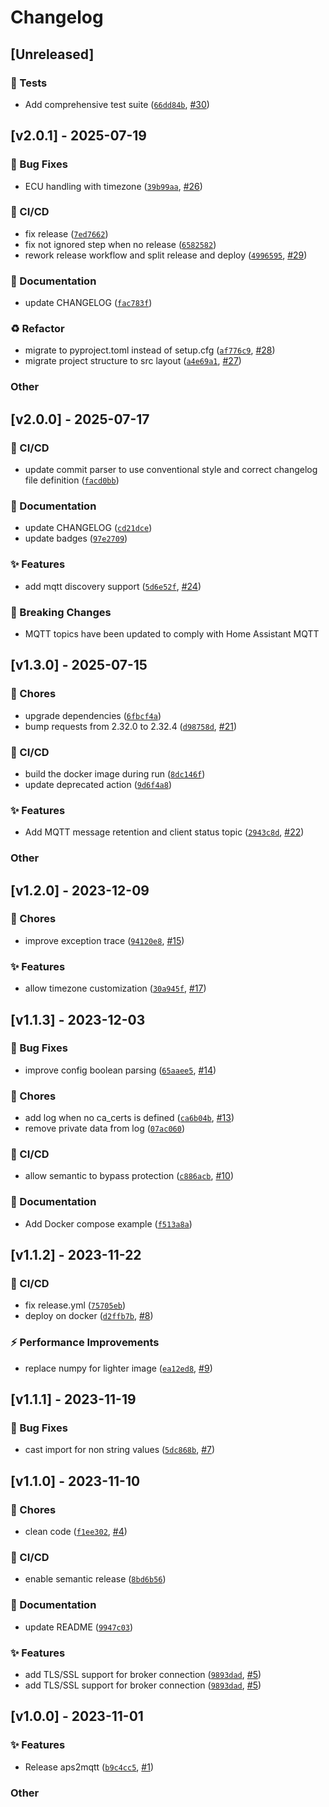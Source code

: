 # Changelog
## [Unreleased]
### 🧪 Tests
- Add comprehensive test suite ([`66dd84b`](/commit/66dd84b95fa297197863cebe72c0bd605703e323), [#30](/pull/30))
## [v2.0.1] - 2025-07-19
### 🐛 Bug Fixes
- ECU handling with timezone ([`39b99aa`](/commit/39b99aa57473d751fc1211e2ecd486fc40739927), [#26](/pull/26))
### 🚀 CI/CD
- fix release ([`7ed7662`](/commit/7ed7662d6d4463068d3393ed1b39e7971cb586ad))
- fix not ignored step when no release ([`6582582`](/commit/6582582e4fb483d50b304405669a8171d1d11dd2))
- rework release workflow and split release and deploy ([`4996595`](/commit/499659539ef83f659c5ef106e7eab841e53cf772), [#29](/pull/29))
### 📝 Documentation
- update CHANGELOG ([`fac783f`](/commit/fac783fdbc45f79e0fecaa8af9c04aa2fd97700c))
### ♻️ Refactor
- migrate to pyproject.toml instead of setup.cfg ([`af776c9`](/commit/af776c9213367dc103515073e2a83f8932c1da9d), [#28](/pull/28))
- migrate project structure to src layout ([`a4e69a1`](/commit/a4e69a19e52e097b85c58e2c8b65bd0f564e6b6e), [#27](/pull/27))
### Other
## [v2.0.0] - 2025-07-17
### 🚀 CI/CD
- update commit parser to use conventional style and correct changelog file definition ([`facd0bb`](/commit/facd0bb42bc932dc25a58ebe0d48d273fa454cbd))
### 📝 Documentation
- update CHANGELOG ([`cd21dce`](/commit/cd21dce88e142c27a18b9f0fbea5469985534c95))
- update badges ([`97e2709`](/commit/97e270959073e3ba3b217544c023ac5ffcb21de4))
### ✨ Features
- add mqtt discovery support ([`5d6e52f`](/commit/5d6e52fb8c7f55346cef208b6d12a46a0e4c34ca), [#24](/pull/24))
### 🚨 Breaking Changes
- MQTT topics have been updated to comply with Home Assistant MQTT
## [v1.3.0] - 2025-07-15
### 🧹 Chores
- upgrade dependencies ([`6fbcf4a`](/commit/6fbcf4a6b6f7050352cc767152b9da6041a28669))
- bump requests from 2.32.0 to 2.32.4 ([`d98758d`](/commit/d98758d92a9d88f409bee3684f6494284ae74a32), [#21](/pull/21))
### 🚀 CI/CD
- build the docker image during run ([`8dc146f`](/commit/8dc146f7017ac30ced8c8adf9fb5fd05994b8ef9))
- update deprecated action ([`9d6f4a8`](/commit/9d6f4a8e1870c58208fb57a5791e1cb2080b515e))
### ✨ Features
- Add MQTT message retention and client status topic ([`2943c8d`](/commit/2943c8d9560bab2cd683cb31f5c3c4e422f0836e), [#22](/pull/22))
### Other
## [v1.2.0] - 2023-12-09
### 🧹 Chores
- improve exception trace ([`94120e8`](/commit/94120e8243623292ca1ac98717391d5da44b05a9), [#15](/pull/15))
### ✨ Features
- allow timezone customization ([`30a945f`](/commit/30a945f5883a4de78a3a3a3e8cc68f4d5fba0a9d), [#17](/pull/17))
## [v1.1.3] - 2023-12-03
### 🐛 Bug Fixes
- improve config boolean parsing ([`65aaee5`](/commit/65aaee56a3a66ce591a9c5b25326f1bdbdc7c137), [#14](/pull/14))
### 🧹 Chores
- add log when no ca_certs is defined ([`ca6b04b`](/commit/ca6b04b06fc1ec28b1ef49a740042cb6eac86f36), [#13](/pull/13))
- remove private data from log ([`07ac060`](/commit/07ac060252c4cafcbc32b1b8cdbb75d6a58fac8a))
### 🚀 CI/CD
- allow semantic to bypass protection ([`c886acb`](/commit/c886acb4c0249057821e93f74e7d62ca4dd65448), [#10](/pull/10))
### 📝 Documentation
- Add Docker compose example ([`f513a8a`](/commit/f513a8a15237de90be0a0f828e9406dce4b92ed2))
## [v1.1.2] - 2023-11-22
### 🚀 CI/CD
- fix release.yml ([`75705eb`](/commit/75705ebdaa9c8b567ce3cee77999e8a12ae0db84))
- deploy on docker ([`d2ffb7b`](/commit/d2ffb7b218fcc3f3e74c9212d25125c8bce4f554), [#8](/pull/8))
### ⚡ Performance Improvements
- replace numpy for lighter image ([`ea12ed8`](/commit/ea12ed8f3d381e72b6651a4282c9132c2df20187), [#9](/pull/9))
## [v1.1.1] - 2023-11-19
### 🐛 Bug Fixes
- cast import for non string values ([`5dc868b`](/commit/5dc868b6b9780d13f5b66d8fe67a60c502c90be1), [#7](/pull/7))
## [v1.1.0] - 2023-11-10
### 🧹 Chores
- clean code ([`f1ee302`](/commit/f1ee302ca8672313e28db371c2f8e58e37e984af), [#4](/pull/4))
### 🚀 CI/CD
- enable semantic release ([`8bd6b56`](/commit/8bd6b569bc542dd20b7bbb3d255f805b0e2101a5))
### 📝 Documentation
- update README ([`9947c03`](/commit/9947c037e9c35ca172a16e81eb6246bd5b730774))
### ✨ Features
- add TLS/SSL support for broker connection ([`9893dad`](/commit/9893dad8250a353eac3bf87d9c2cbe4b8518c94e), [#5](/pull/5))
- add TLS/SSL support for broker connection ([`9893dad`](/commit/9893dad8250a353eac3bf87d9c2cbe4b8518c94e), [#5](/pull/5))
## [v1.0.0] - 2023-11-01
### ✨ Features
- Release aps2mqtt ([`b9c4cc5`](/commit/b9c4cc5a47bc2d3a8475431f2a8b06027afdc191), [#1](/pull/1))
### Other
